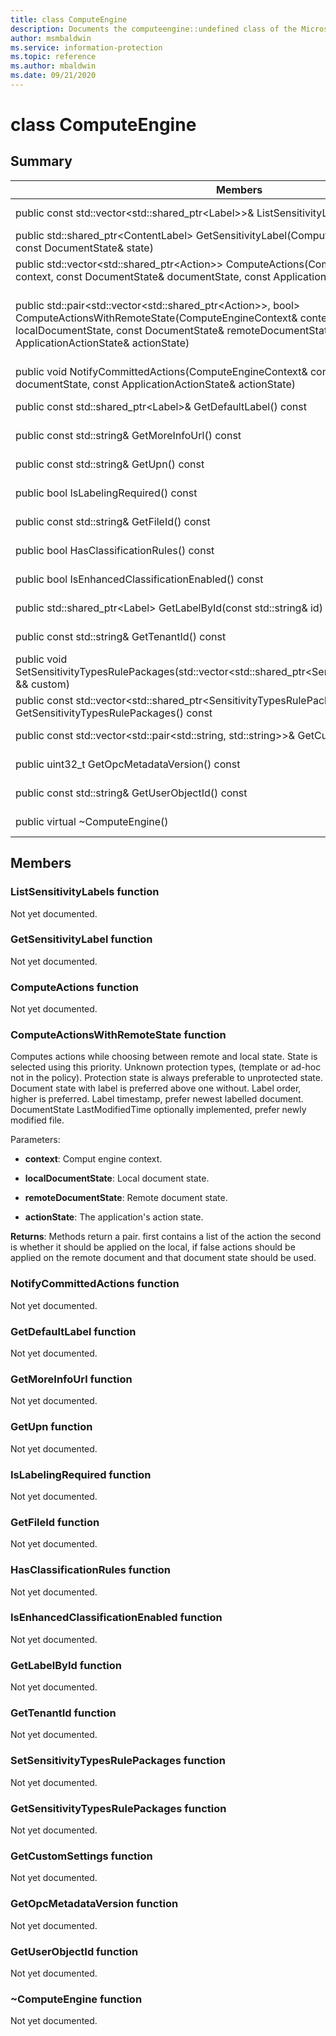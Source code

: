 ```yaml
---
title: class ComputeEngine 
description: Documents the computeengine::undefined class of the Microsoft Information Protection (MIP) SDK.
author: msmbaldwin
ms.service: information-protection
ms.topic: reference
ms.author: mbaldwin
ms.date: 09/21/2020
---
```


# class ComputeEngine 
  
## Summary
 Members                        | Descriptions                                
--------------------------------|---------------------------------------------
public const std::vector\<std::shared_ptr\<Label\>\>& ListSensitivityLabels()  | _Not yet documented._
public std::shared_ptr\<ContentLabel\> GetSensitivityLabel(ComputeEngineContext& context, const DocumentState& state)  | _Not yet documented._
public std::vector\<std::shared_ptr\<Action\>\> ComputeActions(ComputeEngineContext& context, const DocumentState& documentState, const ApplicationActionState& actionState)  | _Not yet documented._
public std::pair\<std::vector\<std::shared_ptr\<Action\>\>, bool\> ComputeActionsWithRemoteState(ComputeEngineContext& context, const DocumentState& localDocumentState, const DocumentState& remoteDocumentState, const ApplicationActionState& actionState)  |  Computes actions while choosing between remote and local state.
public void NotifyCommittedActions(ComputeEngineContext& context, const DocumentState& documentState, const ApplicationActionState& actionState)  | _Not yet documented._
public const std::shared_ptr\<Label\>& GetDefaultLabel() const  | _Not yet documented._
public const std::string& GetMoreInfoUrl() const  | _Not yet documented._
public const std::string& GetUpn() const  | _Not yet documented._
public bool IsLabelingRequired() const  | _Not yet documented._
public const std::string& GetFileId() const  | _Not yet documented._
public bool HasClassificationRules() const  | _Not yet documented._
public bool IsEnhancedClassificationEnabled() const  | _Not yet documented._
public std::shared_ptr\<Label\> GetLabelById(const std::string& id) const  | _Not yet documented._
public const std::string& GetTenantId() const  | _Not yet documented._
public void SetSensitivityTypesRulePackages(std::vector\<std::shared_ptr\<SensitivityTypesRulePackage\>\> && custom)  | _Not yet documented._
public const std::vector\<std::shared_ptr\<SensitivityTypesRulePackage\>\>& GetSensitivityTypesRulePackages() const  | _Not yet documented._
public const std::vector\<std::pair\<std::string, std::string\>\>& GetCustomSettings() const  | _Not yet documented._
public uint32_t GetOpcMetadataVersion() const  | _Not yet documented._
public const std::string& GetUserObjectId() const  | _Not yet documented._
public virtual ~ComputeEngine()  | _Not yet documented._
  
## Members
  
### ListSensitivityLabels function
Not yet documented.

  
### GetSensitivityLabel function
Not yet documented.

  
### ComputeActions function
Not yet documented.

  
### ComputeActionsWithRemoteState function
Computes actions while choosing between remote and local state.
State is selected using this priority. Unknown protection types, (template or ad-hoc not in the policy). Protection state is always preferable to unprotected state. Document state with label is preferred above one without. Label order, higher is preferred. Label timestamp, prefer newest labelled document. DocumentState LastModifiedTime optionally implemented, prefer newly modified file.

Parameters:  
* **context**: Comput engine context. 


* **localDocumentState**: Local document state. 


* **remoteDocumentState**: Remote document state. 


* **actionState**: The application's action state.



  
**Returns**: Methods return a pair. first contains a list of the action the second is whether it should be applied on the local, if false actions should be applied on the remote document and that document state should be used.
  
### NotifyCommittedActions function
Not yet documented.

  
### GetDefaultLabel function
Not yet documented.

  
### GetMoreInfoUrl function
Not yet documented.

  
### GetUpn function
Not yet documented.

  
### IsLabelingRequired function
Not yet documented.

  
### GetFileId function
Not yet documented.

  
### HasClassificationRules function
Not yet documented.

  
### IsEnhancedClassificationEnabled function
Not yet documented.

  
### GetLabelById function
Not yet documented.

  
### GetTenantId function
Not yet documented.

  
### SetSensitivityTypesRulePackages function
Not yet documented.

  
### GetSensitivityTypesRulePackages function
Not yet documented.

  
### GetCustomSettings function
Not yet documented.

  
### GetOpcMetadataVersion function
Not yet documented.

  
### GetUserObjectId function
Not yet documented.

  
### ~ComputeEngine function
Not yet documented.
